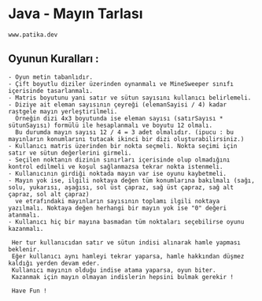 # Java - Mayın Tarlası
    www.patika.dev

## Oyunun Kuralları :
    - Oyun metin tabanlıdır.
    - Çift boyutlu diziler üzerinden oynanmalı ve MineSweeper sınıfı içerisinde tasarlanmalı.
    - Matris boyutunu yani satır ve sütun sayısını kullanıcı belirlemeli.
    - Diziye ait eleman sayısının çeyreği (elemanSayisi / 4) kadar rastgele mayın yerleştirilmeli.
      Örneğin dizi 4x3 boyutunda ise eleman sayısı (satırSayısı * sütunSayısı) formülü ile hesaplanmalı ve boyutu 12 olmalı.
      Bu durumda mayın sayısı 12 / 4 = 3 adet olmalıdır. (ipucu : bu mayınların konumlarını tutacak ikinci bir dizi oluşturabilirsiniz.)
    - Kullanıcı matris üzerinden bir nokta seçmeli. Nokta seçimi için satır ve sütun değerlerini girmeli.
    - Seçilen noktanın dizinin sınırları içerisinde olup olmadığını kontrol edilmeli ve koşul sağlanmazsa tekrar nokta istenmeli.
    - Kullanıcının girdiği noktada mayın var ise oyunu kaybetmeli.
    - Mayın yok ise, ilgili noktaya değen tüm konumlarına bakılmalı (sağı, solu, yukarısı, aşağısı, sol üst çapraz, sağ üst çapraz, sağ alt çapraz, sol alt çapraz)
      ve etrafındaki mayınların sayısının toplamı ilgili noktaya yazılmalı. Noktaya değen herhangi bir mayın yok ise "0" değeri atanmalı.
    - Kullanıcı hiç bir mayına basmadan tüm noktaları seçebilirse oyunu kazanmalı.
    
     Her tur kullanıcıdan satır ve sütun indisi alınarak hamle yapması beklenir.
     Eğer kullanıcı aynı hamleyi tekrar yaparsa, hamle hakkından düşmez kaldığı yerden devam eder.
     Kullanıcı mayının olduğu indise atama yaparsa, oyun biter.
     Kazanmak için mayın olmayan indislerin hepsini bulmak gerekir ! 

     Have Fun ! 

